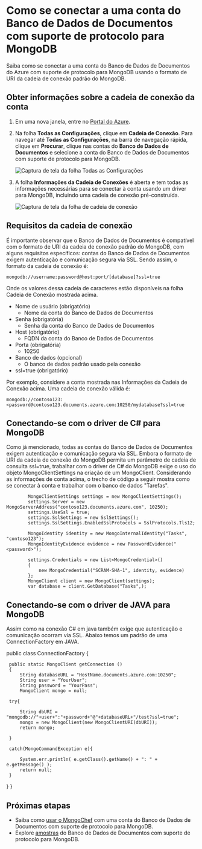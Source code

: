 <properties 
	pageTitle="Conectar-se a uma conta do Banco de Dados de Documentos com suporte de protocolo para MongoDB | Microsoft Azure" 
	description="Saiba como se conectar a uma conta do Banco de Dados de Documentos com suporte de protocolo para MongoDB, agora disponível para a versão de visualização. Conectar-se usando a cadeia de conexão do MongoDB." 
	keywords="cadeia de conexão do mongodb"
	services="documentdb" 
	authors="stephbaron" 
	manager="jhubbard" 
	editor="" 
	documentationCenter=""/>

<tags 
	ms.service="documentdb" 
	ms.workload="data-services" 
	ms.tgt_pltfrm="na" 
	ms.devlang="na" 
	ms.topic="article" 
	ms.date="05/31/2016" 
	ms.author="stbaro"/>

# Como se conectar a uma conta do Banco de Dados de Documentos com suporte de protocolo para MongoDB

Saiba como se conectar a uma conta do Banco de Dados de Documentos do Azure com suporte de protocolo para MongoDB usando o formato de URI da cadeia de conexão padrão do MongoDB.

## Obter informações sobre a cadeia de conexão da conta

1. Em uma nova janela, entre no [Portal do Azure](https://portal.azure.com).
2. Na folha **Todas as Configurações**, clique em **Cadeia de Conexão**. Para navegar até **Todas as Configurações**, na barra de navegação rápida, clique em **Procurar**, clique nas contas do **Banco de Dados de Documentos** e selecione a conta do Banco de Dados de Documentos com suporte de protocolo para MongoDB.

	![Captura de tela da folha Todas as Configurações](./media/documentdb-connect-mongodb-account/SettingsBlade.png)

3. A folha **Informações da Cadeia de Conexões** é aberta e tem todas as informações necessárias para se conectar à conta usando um driver para MongoDB, incluindo uma cadeia de conexão pré-construída.

	![Captura de tela da folha de cadeia de conexão](./media/documentdb-connect-mongodb-account/ConnectionStringBlade.png)

## Requisitos da cadeia de conexão

É importante observar que o Banco de Dados de Documentos é compatível com o formato de URI da cadeia de conexão padrão do MongoDB, com alguns requisitos específicos: contas do Banco de Dados de Documentos exigem autenticação e comunicação segura via SSL. Sendo assim, o formato da cadeia de conexão é:

	mongodb://username:password@host:port/[database]?ssl=true

Onde os valores dessa cadeia de caracteres estão disponíveis na folha Cadeia de Conexão mostrada acima.

- Nome de usuário (obrigatório)
	- Nome da conta do Banco de Dados de Documentos
- Senha (obrigatória)
	- Senha da conta do Banco de Dados de Documentos
- Host (obrigatório)
	- FQDN da conta do Banco de Dados de Documentos
- Porta (obrigatória)
	- 10250
- Banco de dados (opcional)
	- O banco de dados padrão usado pela conexão
- ssl=true (obrigatório)

Por exemplo, considere a conta mostrada nas Informações da Cadeia de Conexão acima. Uma cadeia de conexão válida é:
	
	mongodb://contoso123:<password@contoso123.documents.azure.com:10250/mydatabase?ssl=true

## Conectando-se com o driver de C# para MongoDB
Como já mencionado, todas as contas do Banco de Dados de Documentos exigem autenticação e comunicação segura via SSL. Embora o formato de URI da cadeia de conexão do MongoDB permita um parâmetro de cadeia de consulta ssl=true, trabalhar com o driver de C# do MongoDB exige o uso do objeto MongoClientSettings na criação de um MongoClient. Considerando as informações de conta acima, o trecho de código a seguir mostra como se conectar à conta e trabalhar com o banco de dados "Tarefas".

	        MongoClientSettings settings = new MongoClientSettings();
            settings.Server = new MongoServerAddress("contoso123.documents.azure.com", 10250);
            settings.UseSsl = true;
            settings.SslSettings = new SslSettings();
            settings.SslSettings.EnabledSslProtocols = SslProtocols.Tls12;

            MongoIdentity identity = new MongoInternalIdentity("Tasks", "contoso123");
            MongoIdentityEvidence evidence = new PasswordEvidence("<password>");

            settings.Credentials = new List<MongoCredential>()
            {
                new MongoCredential("SCRAM-SHA-1", identity, evidence)
            };
            MongoClient client = new MongoClient(settings);
            var database = client.GetDatabase("Tasks",);
            
            
## Conectando-se com o driver de JAVA para MongoDB
Assim como na conexão C# em java também exige que autenticação e comunicação ocorram via SSL. Abaixo temos um padrão de uma ConnectionFactory em JAVA.

public class ConnectionFactory {
    
     public static MongoClient getConnection () 
     {
         String databaseURL = "HostName.documents.azure.com:10250";
         String user = "YourUser";
         String password = "YourPass";
         MongoClient mongo = null;
         
     try{
     
         String dbURI = "mongodb://"+user+":"+password+"@"+databaseURL+"/test?ssl=true";
         mongo = new MongoClient(new MongoClientURI(dbURI));        
         return mongo;
    
     }
     
     catch(MongoCommandException e){
         
         System.err.println( e.getClass().getName() + ": " + e.getMessage() );
         return null;
     }
}
}

## Próximas etapas


- Saiba como [usar o MongoChef](documentdb-mongodb-mongochef.md) com uma conta do Banco de Dados de Documentos com suporte de protocolo para MongoDB.
- Explore [amostras](documentdb-mongodb-samples.md) do Banco de Dados de Documentos com suporte de protocolo para MongoDB.

 

<!---HONumber=AcomDC_0720_2016-->
